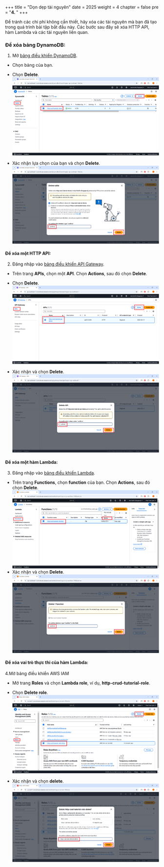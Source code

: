 +++
title = "Dọn dẹp tài nguyên"
date = 2025
weight = 4
chapter = false
pre = "<b>4. </b>"
+++

Để tránh các chi phí không cần thiết, hãy xóa các tài nguyên mà bạn đã tạo trong quá trình bài tập bắt đầu này. Các bước sau đây sẽ xóa HTTP API, hàm Lambda và các tài nguyên liên quan.

### Để xóa bảng DynamoDB:

1. Mở [bảng điều khiển DynamoDB](https://ap-southeast-1.console.aws.amazon.com/dynamodbv2/home?region=ap-southeast-1#service).

+ Chọn bảng của bạn.

+ Chọn **Delete**.
![Clean Up](/images/crud-api-solutions/CleanUp.png?width=70pc)
+ Xác nhận lựa chọn của bạn và chọn **Delete**.
![Clean Up 2](/images/crud-api-solutions/CleanUp_2.png?width=70pc)
#### Để xóa một HTTP API:

2. Đăng nhập vào [bảng điều khiển API Gateway](https://ap-southeast-1.console.aws.amazon.com/apigateway/main/apis?region=ap-southeast-1).

+ Trên trang **APIs**, chọn một **API**. Chọn **Actions**, sau đó chọn **Delete**.

+ Chọn **Delete**.
![Clean Up 3](/images/crud-api-solutions/CleanUp_3.png?width=70pc)
+ Xác nhận và chọn **Delete**.
![Clean Up 4](/images/crud-api-solutions/CleanUp_4.png?width=70pc)
#### Để xóa một hàm Lambda:
3. Đăng nhập vào [bảng điều khiển Lambda](https://ap-southeast-1.console.aws.amazon.com/lambda/home?region=ap-southeast-1#/begin).

+ Trên trang **Functions**, chọn **function** của bạn. Chọn **Actions**, sau đó chọn **Delete**.
![Clean Up 5](/images/crud-api-solutions/CleanUp_5.png?width=70pc)
+ Xác nhận và chọn **Delete**.
![Clean Up 6](/images/crud-api-solutions/CleanUp_6.png?width=70pc)
#### Để xóa vai trò thực thi của hàm Lambda:
4.Mở bảng điều khiển AWS IAM
+ Mở trang **Roles** và chọn **Lambda role**, ví dụ, **http-crud-tutorial-role**.

+ Chọn **Delete role**.
![Clean Up 7](/images/crud-api-solutions/CleanUp_7.png?width=70pc)
+ Xác nhận và chọn **delete**.
![Clean Up 8](/images/crud-api-solutions/CleanUp_8.png?width=70pc)
